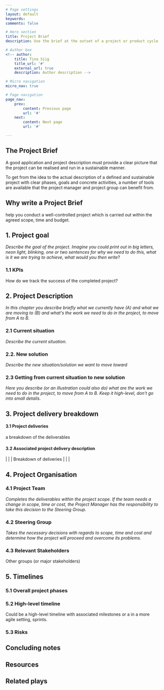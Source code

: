 ```yaml
---
# Page settings
layout: default
keywords:
comments: false

# Hero section
title: Project Brief
description: Use the brief at the outset of a project or product cycle, when a development team needs to rally behind a common goal and share a mental model of the problem they are trying to solve.

# Author box
<!-- author:
    title: Tina Siig
    title_url: '#'
    external_url: true
    description: Author description -->

# Micro navigation
micro_nav: true

# Page navigation
page_nav:
    prev:
        content: Previous page
        url: '#'
    next:
        content: Next page
        url: '#'

---
```


## The Project Brief
A good application and project description must provide a clear picture that the project can be realised and run in a sustainable manner.

To get from the idea to the actual description of a defined and sustainable project with clear phases, goals and concrete activities, a number of tools are available that the project manager and project group can benefit from.


## Why write a Project Brief
help you conduct a well-controlled project which is carried out within the agreed scope, time and budget.

## 1. Project goal
*Describe the goal of the project. Imagine you could print out in big letters, neon light, blinking, one or two sentences for why we need to do this, what is it we are trying to achieve, what would you then write*? 

### 1.1 KPIs
How do we track the success of the completed project?

## 2. Project Description
*In this chapter you describe briefly what we currently have (A) and what we are moving to (B) and what's the work we need to do in the project, to move from A to B.*

### 2.1 Current situation
*Describe the current situation*.

### 2.2. New solution
*Describe the new situation/solution we want to move toward*

### 2.3 Getting from current situation to new solution
*Here you describe (or an illustration could also do) what are the work we need to do in the project, to move from A to B. Keep it high-level, don't go into small details*. 

## 3. Project delivery breakdown
#### 3.1 Project deliveries
a breakdown of the deliverables

#### 3.2 Associated project delivery description
|																		|
|			Breakdown of deliveries				|
|																		|

## 4. Project Organisation
### 4.1 Project Team
*Completes the deliverables within the project scope. If the team needs a change in scope, time or cost, the Project Manager has the responsibility to take this decision to the Steering Group.*

### 4.2 Steering Group
*Takes the necessary decisions with regards to scope, time and cost and determine how the project will proceed and overcome its problems.*

### 4.3 Relevant Stakeholders
Other groups (or major stakeholders)

## 5. Timelines
### 5.1 Overall project phases
### 5.2 High-level timeline
Could be a high-level timeline with associated milestones or a in a more agile setting, sprints.

### 5.3 Risks


## Concluding notes

## Resources

## Related plays
